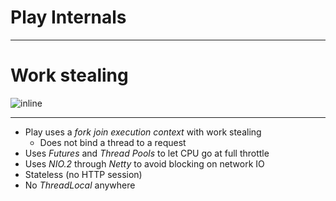# Play Internals

---

# Work stealing

![inline](https://dl.dropboxusercontent.com/u/14279899/Deckset/hcl/work_stealing.png)

---

- Play uses a _fork join execution context_ with work stealing
    * Does not bind a thread to a request
- Uses _Futures_ and _Thread Pools_ to let CPU go at full throttle
- Uses _NIO.2_ through _Netty_ to avoid blocking on network IO
- Stateless (no HTTP session)
- No _ThreadLocal_ anywhere